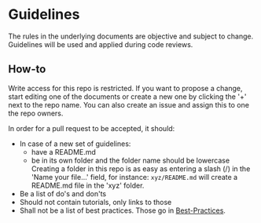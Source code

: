 # Guidelines

The rules in the underlying documents are objective and subject to change. Guidelines will be used and applied during code reviews.

## How-to
Write access for this repo is restricted. If you want to propose a change, start editing one of the documents or create a new one by clicking the '+' next to the repo name. You can also create an issue and assign this to one the repo owners.

In order for a pull request to be accepted, it should:
- In case of a new set of guidelines:
  - have a README.md
  - be in its own folder and the folder name should be lowercase<br />
    Creating a folder in this repo is as easy as entering a slash (/) in the 'Name your file...' field, for instance: `xyz/README.md` will create a README.md file in the 'xyz' folder.
- Be a list of do's and don'ts
- Should not contain tutorials, only links to those
- Shall not be a list of best practices. Those go in [Best-Practices](https://github.com/Netwerven/Best-Practices).
